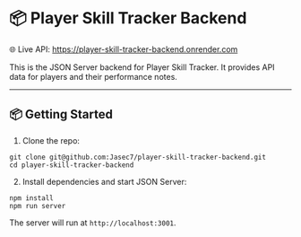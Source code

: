 # 📦 Player Skill Tracker Backend

🌐 Live API: https://player-skill-tracker-backend.onrender.com

This is the JSON Server backend for Player Skill Tracker. It provides API data for players and their performance notes.

---

## 📦 Getting Started
1. Clone the repo:
```
git clone git@github.com:Jasec7/player-skill-tracker-backend.git
cd player-skill-tracker-backend
```

2. Install dependencies and start JSON Server:
```
npm install
npm run server
```

The server will run at `http://localhost:3001`.